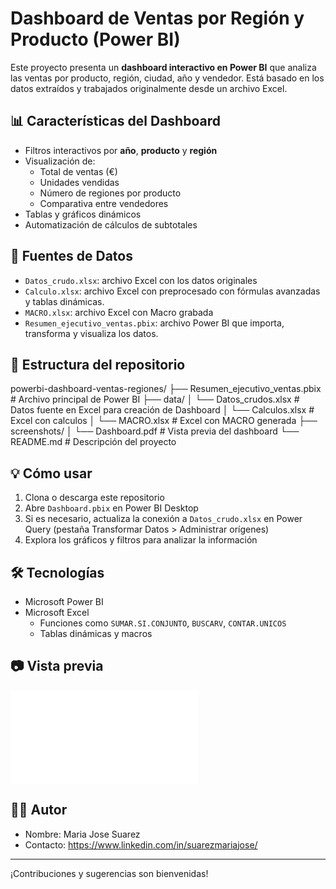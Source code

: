 # Dashboard de Ventas por Región y Producto (Power BI)

Este proyecto presenta un **dashboard interactivo en Power BI** que analiza las ventas por producto, región, ciudad, año y vendedor. Está basado en los datos extraídos y trabajados originalmente desde un archivo Excel.

## 📊 Características del Dashboard

- Filtros interactivos por **año**, **producto** y **región**
- Visualización de:
  - Total de ventas (€)
  - Unidades vendidas
  - Número de regiones por producto
  - Comparativa entre vendedores
- Tablas y gráficos dinámicos
- Automatización de cálculos de subtotales

## 🧾 Fuentes de Datos

- `Datos_crudo.xlsx`: archivo Excel con los datos originales
- `Calculo.xlsx`: archivo Excel con preprocesado con fórmulas avanzadas y tablas dinámicas.
- `MACRO.xlsx`: archivo Excel con Macro grabada
- `Resumen_ejecutivo_ventas.pbix`: archivo Power BI que importa, transforma y visualiza los datos.

## 📁 Estructura del repositorio

powerbi-dashboard-ventas-regiones/
├── Resumen_ejecutivo_ventas.pbix # Archivo principal de Power BI
├── data/
│ └── Datos_crudos.xlsx # Datos fuente en Excel para creación de Dashboard
│ └── Calculos.xlsx # Excel con calculos
│ └── MACRO.xlsx # Excel con MACRO generada
├── screenshots/
│ └── Dashboard.pdf # Vista previa del dashboard
└── README.md # Descripción del proyecto


## 💡 Cómo usar

1. Clona o descarga este repositorio
2. Abre `Dashboard.pbix` en Power BI Desktop
3. Si es necesario, actualiza la conexión a `Datos_crudo.xlsx` en Power Query (pestaña Transformar Datos > Administrar orígenes)
4. Explora los gráficos y filtros para analizar la información

## 🛠 Tecnologías

- Microsoft Power BI
- Microsoft Excel
  - Funciones como `SUMAR.SI.CONJUNTO`, `BUSCARV`, `CONTAR.UNICOS`
  - Tablas dinámicas y macros

## 📷 Vista previa

![Dashboard Preview](screenshots/Dashhboard.pdf)

## 🧑‍💻 Autor

- Nombre: Maria Jose Suarez
- Contacto: https://www.linkedin.com/in/suarezmariajose/

---

¡Contribuciones y sugerencias son bienvenidas!